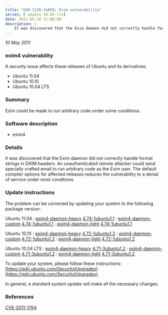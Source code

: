 ```yaml
---
title: "USN-1130-1&#58; Exim vulnerability"
series: [ ubuntu-10.04-lts]
date: 2011-05-10 12:00:00
description: |
    It was discovered that the Exim daemon did not correctly handle format strings in DKIM headers. An unauthenticated remote attacker could send specially crafted email to run arbitrary code as the Exim user. The default compiler options for affected releases reduces the vulnerability to a denial of service under most conditions. 
--- 
```

 
 

*10 May 2011*

### exim4 vulnerability

A security issue affects these releases of Ubuntu and its derivatives:

* Ubuntu 11.04
* Ubuntu 10.10
* Ubuntu 10.04 LTS

### Summary

Exim could be made to run arbitrary code under some conditions. 

### Software description

* exim4 

### Details

It was discovered that the Exim daemon did not correctly handle format strings in DKIM headers. An unauthenticated remote attacker could send specially crafted email to run arbitrary code as the Exim user. The default compiler options for affected releases reduces the vulnerability to a denial of service under most conditions. 

### Update instructions

The problem can be corrected by updating your system to the following package version:

Ubuntu 11.04
 : [exim4-daemon-heavy](https://launchpad.net/ubuntu/+source/exim4) <span> [4.74-1ubuntu1.1](https://launchpad.net/ubuntu/+source/exim4/4.74-1ubuntu1.1) </span> 
 : [exim4-daemon-custom](https://launchpad.net/ubuntu/+source/exim4) <span> [4.74-1ubuntu1.1](https://launchpad.net/ubuntu/+source/exim4/4.74-1ubuntu1.1) </span> 
 : [exim4-daemon-light](https://launchpad.net/ubuntu/+source/exim4) <span> [4.74-1ubuntu1.1](https://launchpad.net/ubuntu/+source/exim4/4.74-1ubuntu1.1) </span> 

Ubuntu 10.10
 : [exim4-daemon-heavy](https://launchpad.net/ubuntu/+source/exim4) <span> [4.72-1ubuntu1.2](https://launchpad.net/ubuntu/+source/exim4/4.72-1ubuntu1.2) </span> 
 : [exim4-daemon-custom](https://launchpad.net/ubuntu/+source/exim4) <span> [4.72-1ubuntu1.2](https://launchpad.net/ubuntu/+source/exim4/4.72-1ubuntu1.2) </span> 
 : [exim4-daemon-light](https://launchpad.net/ubuntu/+source/exim4) <span> [4.72-1ubuntu1.2](https://launchpad.net/ubuntu/+source/exim4/4.72-1ubuntu1.2) </span> 

Ubuntu 10.04 LTS
 : [exim4-daemon-heavy](https://launchpad.net/ubuntu/+source/exim4) <span> [4.71-3ubuntu1.2](https://launchpad.net/ubuntu/+source/exim4/4.71-3ubuntu1.2) </span> 
 : [exim4-daemon-custom](https://launchpad.net/ubuntu/+source/exim4) <span> [4.71-3ubuntu1.2](https://launchpad.net/ubuntu/+source/exim4/4.71-3ubuntu1.2) </span> 
 : [exim4-daemon-light](https://launchpad.net/ubuntu/+source/exim4) <span> [4.71-3ubuntu1.2](https://launchpad.net/ubuntu/+source/exim4/4.71-3ubuntu1.2) </span> 

To update your system, please follow these instructions: [https://wiki.ubuntu.com/Security/Upgrades](https://wiki.ubuntu.com/Security/Upgrades).

In general, a standard system update will make all the necessary changes. 

### References

 
 [CVE-2011-1764](http://people.ubuntu.com/~ubuntu-security/cve/CVE-2011-1764)
 

